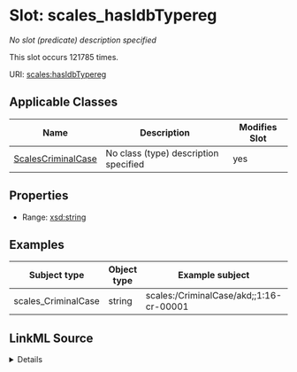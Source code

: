 

# Slot: scales_hasIdbTypereg


_No slot (predicate) description specified_






This slot occurs 121785 times.


URI: [scales:hasIdbTypereg](http://schemas.scales-okn.org/rdf/scales#hasIdbTypereg)



<!-- no inheritance hierarchy -->





## Applicable Classes

| Name | Description | Modifies Slot |
| --- | --- | --- |
| [ScalesCriminalCase](../classes/ScalesCriminalCase.md) | No class (type) description specified |  yes  |







## Properties

* Range: [xsd:string](http://www.w3.org/2001/XMLSchema#string)






## Examples

| Subject type | Object type | Example subject | Example object | Occurrences |
| --- | --- | --- | --- | --- |
| scales_CriminalCase | string | scales:/CriminalCase/akd;;1:16-cr-00001 | CR | 121785 |




## LinkML Source

<details>

```yaml
name: scales_hasIdbTypereg
annotations:
  count:
    tag: count
    value: 121785
description: No slot (predicate) description specified
examples:
- object:
    example_object: CR
    example_object_type: string
    example_predicate: scales:hasIdbTypereg
    example_subject: scales:/CriminalCase/akd;;1:16-cr-00001
    example_subject_type: scales_CriminalCase
from_schema: scales-kg
rank: 1000
slot_uri: scales:hasIdbTypereg
alias: scales_hasIdbTypereg
domain_of:
- scales_CriminalCase
range: string

```
</details>